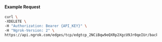 
#### Example Request
```bash
curl \
-XDELETE \
-H "Authorization: Bearer {API_KEY}" \
-H "Ngrok-Version: 2" \
https://api.ngrok.com/edges/tcp/edgtcp_2NCiBqw9eQXRp2XgcU9Jr0qeIUr/backend
